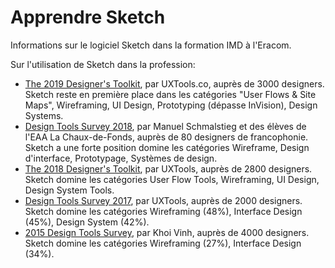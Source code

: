 # Apprendre Sketch

Informations sur le logiciel Sketch dans la formation IMD à l'Eracom.

Sur l'utilisation de Sketch dans la profession:

* [The 2019 Designer's Toolkit](https://uxtools.co/survey-2019/#toolkit), par UXTools.co, auprès de 3000 designers. Sketch reste en première place dans les catégories "User Flows & Site Maps", Wireframing, UI Design, Prototyping (dépasse InVision), Design Systems.
* [Design Tools Survey 2018](https://eaa-imd.github.io/designtools/), par Manuel Schmalstieg et des élèves de l'EAA La Chaux-de-Fonds, auprès de 80 designers de francophonie. Sketch a une forte position domine les catégories Wireframe, Design d'interface, Prototypage, Systèmes de design. 
* [The 2018 Designer's Toolkit](https://uxtools.co/survey-2018/#toolkit), par UXTools, auprès de 2800 designers. Sketch domine les catégories User Flow Tools, Wireframing, UI Design, Design System Tools.
* [Design Tools Survey 2017](https://uxtools.co/survey-2017/), par UXTools, auprès de 2000 designers. Sketch domine les catégories Wireframing (48%), Interface Design (45%), Design System (42%).
* [2015 Design Tools Survey](https://tools.subtraction.com/), par Khoi Vinh, auprès de 4000 designers. Sketch domine les catégories Wireframing (27%), Interface Design (34%).
